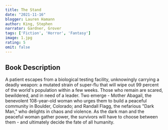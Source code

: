 ```yaml
---
title: The Stand 
date: "2021-11-16"
blogger: Lauren Hamann
author: King, Stephen
narrator: Gardner, Grover
tags: ['Fiction', 'Horror', 'Fantasy']
image: 1.jpg
rating: 5
omit: false
---
```



## Book Description

A patient escapes from a biological testing facility, unknowingly carrying a deadly weapon: a mutated strain of super-flu that will wipe out 99 percent of the world's population within a few weeks. Those who remain are scared, bewildered, and in need of a leader. Two emerge - Mother Abagail, the benevolent 108-year-old woman who urges them to build a peaceful community in Boulder, Colorado; and Randall Flagg, the nefarious "Dark Man," who delights in chaos and violence. As the dark man and the peaceful woman gather power, the survivors will have to choose between them - and ultimately decide the fate of all humanity.